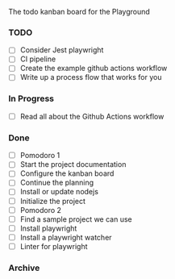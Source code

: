 The todo kanban board for the Playground

### TODO

- [ ] Consider Jest playwright  
- [ ] CI pipeline  
- [ ] Create the example github actions workflow  
- [ ] Write up a process flow that works for you  

### In Progress

- [ ] Read all about the Github Actions workflow  

### Done

- [ ] Pomodoro 1  
- [ ] Start the project documentation  
- [ ] Configure the kanban board  
- [ ] Continue the planning  
- [ ] Install or update nodejs  
- [ ] Initialize the project  
- [ ] Pomodoro 2  
- [ ] Find a sample project we can use  
- [ ] Install playwright  
- [ ] Install a playwright watcher  
- [ ] Linter for playwright  

### Archive


